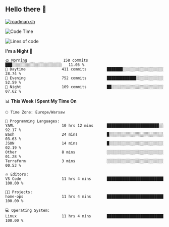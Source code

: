 ## Hello there 👋

[![roadmap.sh](https://roadmap.sh/card/wide/66979ceebf471856f5e911d3?variant=dark)](https://roadmap.sh)

<!--
**vrozaksen/vrozaksen** is a ✨ _special_ ✨ repository because its `README.md` (this file) appears on your GitHub profile.

Here are some ideas to get you started:

- 🔭 I’m currently working on ...
- 🌱 I’m currently learning ...
- 👯 I’m looking to collaborate on ...
- 🤔 I’m looking for help with ...
- 💬 Ask me about ...
- 📫 How to reach me: ...
- 😄 Pronouns: ...
- ⚡ Fun fact: ...
-->

<!--START_SECTION:waka-->
![Code Time](http://img.shields.io/badge/Code%20Time-13%20hrs%2027%20mins-blue)

![Lines of code](https://img.shields.io/badge/From%20Hello%20World%20I%27ve%20Written-87.7%20thousand%20lines%20of%20code-blue)

**I'm a Night 🦉** 

```text
🌞 Morning                158 commits         ███░░░░░░░░░░░░░░░░░░░░░░   11.05 % 
🌆 Daytime                411 commits         ███████░░░░░░░░░░░░░░░░░░   28.74 % 
🌃 Evening                752 commits         █████████████░░░░░░░░░░░░   52.59 % 
🌙 Night                  109 commits         ██░░░░░░░░░░░░░░░░░░░░░░░   07.62 % 
```


📊 **This Week I Spent My Time On** 

```text
🕑︎ Time Zone: Europe/Warsaw

💬 Programming Languages: 
YAML                     10 hrs 12 mins      ███████████████████████░░   92.17 % 
Bash                     24 mins             █░░░░░░░░░░░░░░░░░░░░░░░░   03.63 % 
JSON                     14 mins             █░░░░░░░░░░░░░░░░░░░░░░░░   02.19 % 
Other                    8 mins              ░░░░░░░░░░░░░░░░░░░░░░░░░   01.28 % 
Terraform                3 mins              ░░░░░░░░░░░░░░░░░░░░░░░░░   00.53 % 

🔥 Editors: 
VS Code                  11 hrs 4 mins       █████████████████████████   100.00 % 

🐱‍💻 Projects: 
home-ops                 11 hrs 4 mins       █████████████████████████   100.00 % 

💻 Operating System: 
Linux                    11 hrs 4 mins       █████████████████████████   100.00 % 
```


<!--END_SECTION:waka-->